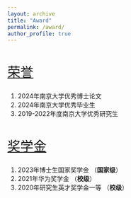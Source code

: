 ```yaml
---
layout: archive
title: "Award"
permalink: /award/
author_profile: true
---
```


<style>
h1 { font: 26pt Microsoft YaHei !important; }
h2 { font: 22pt Microsoft YaHei !important; }
h3 { font: 16pt Microsoft YaHei !important; }
p { font: 14pt kai !important; }
</style>


## <u>荣誉</u>
1. 2024年南京大学优秀博士论文
2. 2024年南京大学优秀毕业生
3. 2019-2022年度南京大学优秀研究生

## <u>奖学金</u>
1. 2023年博士生国家奖学金 （**国家级**）
2. 2021年华为奖学金 （**校级**）
3. 2020年研究生英才奖学金一等 （**校级**）
